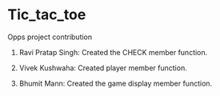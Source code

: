 # Tic_tac_toe
Opps project
contribution
1. Ravi Pratap Singh: Created the CHECK member function.

2. Vivek Kushwaha: Created player member function.

3. Bhumit Mann: Created the game display member function.
